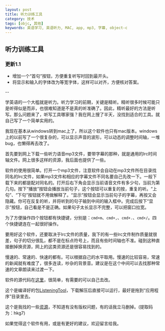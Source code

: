 ```yaml
---
layout: post
title: 听力训练工具
category: 技术
tags: [objc, 其他]
keywords: 英语学习, 英语听力, MAC, app, mp3, 字幕, object-c
---
```


## 听力训练工具

### 更新1.1
* 增加一个“首句”按钮，方便重复听写时回到最开头。
* 将显示和输入的字体改为等宽字体，这样可以对齐，方便核对答案。

--

学英语的一个大槛就是听力。听力学习的前期，关键是精听。精听很多时候可能只是听得似是而非，也很难知道是不是真的听准确了。因此，精听最好的方法是听写。那么问题来了，听写工具哪家强？我在网上搜了半天，没找到适合的工具。就自己写了一个简单实用的。

我现在基本从windows转到mac上了，所以这个软件也只有mac版本。windows上的以前写了一个很复杂的，可以显示声音的波形，可以动态的调整时间轴，一堆bug，也懒得再去改了。

首先要到网上下载一些听力语音mp3文件，要带字幕的那种，就是通用的lrc时间轴文件。网上很多这样的资源，我后面也提供了一些。

软件的使用很简单。打开一个mp3文件，注意软件会自动在mp3文件所在目录找同名的lrc文件，如果mp3文件和相应的字幕文件不同名要自己先改一下。一般下载下来的都是配对同名的。打开后右下角会显示当前语音文件有多少句，当前为第几句。按下“播放”按钮会播放当前句子，这个按钮可以重复的按，重复的听。“上句”、“下句”按钮就不用做解释了。“显示”按钮会显示当前句子的字幕，再按又会隐藏。你可在反复的听，并将听到的句子输到中间的输入框中。完成后按下“显示”按钮，自己看是不是正确。如果句子太长显示不完整，可以把窗口拉宽。

为了方便操作四个按钮都有快捷键，分别是：`cmd+m`、`cmd+,`、`cmd+.`、`cmd+/`。四个快捷键连在一起很好操作。

要用好这个软件，还要取决于lrc文件的质量，我下的有一些lrc文件制作质量就很差，句子的切分很乱，都不是在标点符号上，而且有些时间轴也不准。碰到这种直接删掉换资源，网上的这类资源还是很容易找到的。

慢速的、常速的、快速的都有。可以根据自己的水平取用。慢速的比较容易，常速的新闻就有难度了，很多连读，吵杂的背景音。建议是在这个中间可以去找那种常速的文章朗读来过渡一下。

软件的源代码在[这里](https://github.com/RockyPan/ListeningTool)，很简单，有需要的可以自己去改。

这个是编译好的包[ListeningTool](https://github.com/RockyPan/rockypan.github.com/blob/master/asset/ListeningTool.app.zip?raw=true)，下载解压后直接可以运行，最好是拖到“应用程序”目录里去。

这个是我找的一些[资源](http://pan.baidu.com/s/1qWLnhy0)，不知道有没有版权问题，有的话我立马删掉。(提取码为：hkg7)

如果觉得这个软件有用，或是有更好的建议，欢迎留言给我。

